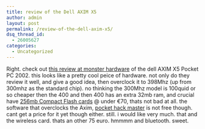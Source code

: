 ```yaml
---
title: review of the Dell AXIM X5
author: admin
layout: post
permalink: /review-of-the-dell-axim-x5/
dsq_thread_id:
  - 26005627
categories:
  - Uncategorized
---
```

Right. check out [this review at monster hardware][1] of the dell AXIM X5 Pocket PC 2002. this looks like a pretty cool peice of hardware. not only do they review it well, and give a good idea, then overclock it to 398Mhz (up from 300mhz as the standard chip). no thinking the 300Mhz model is 100quid or so cheaper then the 400 and then 400 has an extra 32mb ram, and crucial have [256mb Compact Flash cards][2] @ under &euro;70, thats not bad at all. the software that overclocks the Axim, [pocket hack master][3] is not free though. cant get a price for it yet though either. still. i would like very much. that and the wireless card. thats an other 75 euro. hmmmm and bluetooth. sweet.

 [1]: http://www.monster-hardware.com/modules.php?name=Reviews&rop=showcontent&id=83
 [2]: http://www.crucial.com/uk/store/listparts.asp?Mfr+Productline=Dell+Axim&mfr=Dell&cat=Flash&model=Axim+X5&submit=Go
 [3]: http://www.pockethackmaster.com/